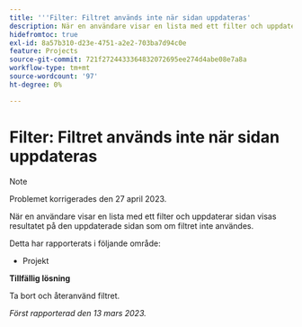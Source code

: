```yaml
---
title: '''Filter: Filtret används inte när sidan uppdateras'
description: När en användare visar en lista med ett filter och uppdaterar sidan visas resultatet på den uppdaterade sidan som om filtret inte användes.
hidefromtoc: true
exl-id: 8a57b310-d23e-4751-a2e2-703ba7d94c0e
feature: Projects
source-git-commit: 721f2724433364832072695ee274d4abe08e7a8a
workflow-type: tm+mt
source-wordcount: '97'
ht-degree: 0%

---
```


# Filter: Filtret används inte när sidan uppdateras

>[!NOTE]
>
>Problemet korrigerades den 27 april 2023.

När en användare visar en lista med ett filter och uppdaterar sidan visas resultatet på den uppdaterade sidan som om filtret inte användes.

Detta har rapporterats i följande område:

* Projekt

**Tillfällig lösning**

Ta bort och återanvänd filtret.

_Först rapporterad den 13 mars 2023._
